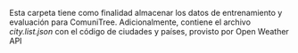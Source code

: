 Esta carpeta tiene como finalidad almacenar los datos de entrenamiento y evaluación para ComuniTree. Adicionalmente, contiene el archivo <em>city.list.json</em> con el código de ciudades y países, provisto por Open Weather API